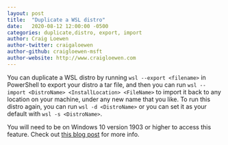 ```yaml
---
layout: post
title:  "Duplicate a WSL distro"
date:   2020-08-12 12:00:00 -0500
categories: duplicate,distro, export, import
author: Craig Loewen
author-twitter: craigaloewen
author-github: craigloewen-msft
author-website: http://www.craigloewen.com
---
```


You can duplicate a WSL distro by running `wsl --export <filename>` in PowerShell to export your distro a tar file, and then you can run `wsl --import <DistroName> <InstallLocation> <FileName>` to import it back to any location on your machine, under any new name that you like. To run this distro again, you can run `wsl -d <DistroName>` or you can set it as your default with `wsl -s <DistroName>`.

You will need to be on Windows 10 version 1903 or higher to access this feature. Check out [this blog post](https://devblogs.microsoft.com/commandline/whats-new-for-wsl-in-windows-10-version-1903/) for more info. 